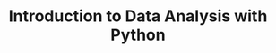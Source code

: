 ---
layout: workshop
category: workshop
title: "Introduction to Data Analysis with Python"
time: 10am - 12:30pm PST
human_date: "January 14, 17, 21"
year: 2025
location: 
instructors: Jose Niño Muriel, Jairo Melo-Flórez, Seth Erickson
helpers: Tess Ivinjack, Sigrid Van Den Abbeele
pre_workshop_survey: "https://ucsb.co1.qualtrics.com/jfe/form/SV_bJeIoxjp1A9Xx3M?slug=2025-01-14-ucsb-python"
post_workshop_survey: "https://ucsb.co1.qualtrics.com/jfe/form/SV_0lD2XHnezknmSr4?slug=2025-01-14-ucsb-python"
shoreline_url:
lesson_url: "https://ucsbcarpentry.github.io/2025-01-14-python-ecology-lesson/"
jupyter_url: "https://carpentryworkshop.lsit.ucsb.edu/"
description: "<b>Registration opens on December 10, 2024.</b><br>
This three-day workshop offers a comprehensive introduction to Python, specifically designed for participants with no prior programming experience. Through the use of Jupyter notebooks, learners will get started coding in Python. The workshop will cover essential skills such as data loading and analysis, automation of data processing tasks, and the creation of basic plots for data visualization."
schedule: |
    | Day 1 - January 14 ||
    | 10:00 AM  | Welcome and intro |
    | 10:15 AM  | [Before we start](https://ucsbcarpentry.github.io/2025-01-14-python-ecology-lesson/00-before-we-start.html)      |
    | 10:45 AM  | [Intro to Programming in Python](https://ucsbcarpentry.github.io/2025-01-14-python-ecology-lesson/01-short-introduction-to-Python.html)            |
    | 11:15 AM  | Break   |
    | 11:30 AM  | [Starting with Data](https://ucsbcarpentry.github.io/2025-01-14-python-ecology-lesson/02-starting-with-data.html)           |
    | 12:30 PM  | End of day 1 |
    |||
    | Day 2 - July 16th ||
    | 10:00 AM  | Review |
    | 10:10 AM  | [Indexing, Slicing and Subsetting DataFrames](https://ucsbcarpentry.github.io/2025-01-14-python-ecology-lesson/03-index-slice-subset.html)      |
    | 11:10 AM  | Break   |
    | 11:25 AM  | [Data Types and Formats](https://ucsbcarpentry.github.io/2025-01-14-python-ecology-lesson/04-data-types-and-format.html)            |
    | 11:45 AM  | [Combining DataFrames](https://ucsbcarpentry.github.io/2025-01-14-python-ecology-lesson/05-merging-data.html)           |
    | 12:30 PM  | End of day 2 |
    |||
    | Day 3 - July 23rd ||
    | 10:00 AM   | Review |
    | 10:10 AM   | [Data Workflows and Automation](https://ucsbcarpentry.github.io/2025-01-14-python-ecology-lesson/06-loops-and-functions.html)      |
    | 11:20 AM   | Break   |
    | 11:30 AM   | [Plotting with Matplotlib and plotnine](https://ucsbcarpentry.github.io/2025-01-14-python-ecology-lesson/08-putting-it-all-together.html)           |
    | 12:25 PM   | [Post-workshop survey](https://ucsb.co1.qualtrics.com/jfe/form/SV_0lD2XHnezknmSr4?slug=2025-01-14-ucsb-python)           |
    | 12:30 PM   | End of day 3 |
---